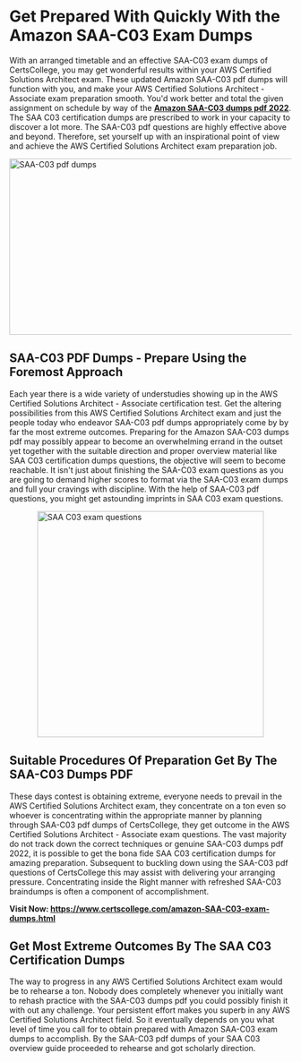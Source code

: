 <h1><strong>Get Prepared With Quickly With the Amazon SAA-C03 Exam Dumps&nbsp;</strong></h1>
<p><span style="font-weight: 400;">With an arranged timetable and an effective  SAA-C03 exam dumps of CertsCollege, you may get wonderful results within your AWS Certified Solutions Architect exam. These updated Amazon SAA-C03 pdf dumps will function with you, and make your AWS Certified Solutions Architect - Associate exam preparation smooth. You'd work better and total the given assignment on schedule by way of the <strong><a href="https://www.certscollege.com/amazon-SAA-C03-exam-dumps.html">Amazon SAA-C03 dumps pdf 2022</a></strong>. The SAA C03 certification dumps are prescribed to work in your capacity to discover a lot more. The  SAA-C03 pdf questions are highly effective above and beyond. Therefore, set yourself up with an inspirational point of view and achieve the AWS Certified Solutions Architect exam preparation job.&nbsp;</span></p>
<p><span style="font-weight: 400;"><img style="display: block; margin-left: auto; margin-right: auto;" src="https://i.ibb.co/CPDK3ps/Yellow-and-Blue-Initiative-Blog-Banner.png" alt="SAA-C03 pdf dumps" width="559" height="315" /></span></p>
<h2><strong>SAA-C03 PDF Dumps - Prepare Using the Foremost Approach</strong></h2>
<p><span style="font-weight: 400;">Each year there is a wide variety of understudies showing up in the AWS Certified Solutions Architect - Associate certification test. Get the altering possibilities from this AWS Certified Solutions Architect exam and just the people today who endeavor SAA-C03 pdf dumps appropriately come by by far the most extreme outcomes. Preparing for the Amazon SAA-C03 dumps pdf may possibly appear to become an overwhelming errand in the outset yet together with the suitable direction and proper overview material like SAA C03 certification dumps questions, the objective will seem to become reachable. It isn't just about finishing the SAA-C03 exam questions as you are going to demand higher scores to format via the SAA-C03 exam dumps and full your cravings with discipline. With the help of SAA-C03 pdf questions, you might get astounding imprints in SAA C03 exam questions.</span></p>
<p><span style="font-weight: 400;"><a href="https://tinyurl.com/yk6xhedz"><img style="display: block; margin-left: auto; margin-right: auto;" src="https://i.ibb.co/9tMrhdY/Teacher-Appreciation-Invitation.png" alt="SAA C03 exam questions " width="404" height="404" /></a></span></p>
<h2><strong>Suitable Procedures Of Preparation Get By The SAA-C03 Dumps PDF</strong></h2>
<p><span style="font-weight: 400;">These days contest is obtaining extreme, everyone needs to prevail in the AWS Certified Solutions Architect exam, they concentrate on a ton even so whoever is concentrating within the appropriate manner by planning through SAA-C03 pdf dumps of CertsCollege, they get outcome in the AWS Certified Solutions Architect - Associate exam questions. The vast majority do not track down the correct techniques or genuine SAA-C03 dumps pdf 2022, it is possible to get the bona fide SAA C03 certification dumps for amazing preparation. Subsequent to buckling down using the  SAA-C03 pdf questions of CertsCollege this may assist with delivering your arranging pressure. Concentrating inside the Right manner with refreshed SAA-C03 braindumps is often a component of accomplishment.</span></p>
<p><span style="font-weight: 400;"><strong>Visit Now: <a href="https://www.certscollege.com/amazon-SAA-C03-exam-dumps.html">https://www.certscollege.com/amazon-SAA-C03-exam-dumps.html</a></strong></span></p>
<h2><strong>Get Most Extreme Outcomes By The SAA C03 Certification Dumps</strong></h2>
<p><span style="font-weight: 400;">The way to progress in any AWS Certified Solutions Architect exam would be to rehearse a ton. Nobody does completely whenever you initially want to rehash practice with the SAA-C03 dumps pdf you could possibly finish it with out any challenge. Your persistent effort makes you superb in any AWS Certified Solutions Architect field. So it eventually depends on you what level of time you call for to obtain prepared with Amazon SAA-C03 exam dumps to accomplish. By the SAA-C03 pdf dumps of your SAA C03 overview guide proceeded to rehearse and got scholarly direction.</span></p>
